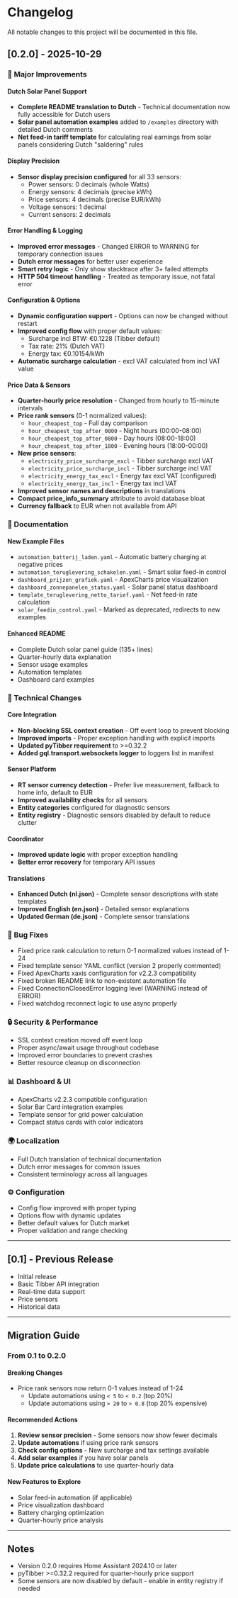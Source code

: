 # Changelog

All notable changes to this project will be documented in this file.

## [0.2.0] - 2025-10-29

### 🎉 Major Improvements

#### Dutch Solar Panel Support
- **Complete README translation to Dutch** - Technical documentation now fully accessible for Dutch users
- **Solar panel automation examples** added to `/examples` directory with detailed Dutch comments
- **Net feed-in tariff template** for calculating real earnings from solar panels considering Dutch "saldering" rules

#### Display Precision
- **Sensor display precision configured** for all 33 sensors:
  - Power sensors: 0 decimals (whole Watts)
  - Energy sensors: 4 decimals (precise kWh)
  - Price sensors: 4 decimals (precise EUR/kWh)
  - Voltage sensors: 1 decimal
  - Current sensors: 2 decimals

#### Error Handling & Logging
- **Improved error messages** - Changed ERROR to WARNING for temporary connection issues
- **Dutch error messages** for better user experience
- **Smart retry logic** - Only show stacktrace after 3+ failed attempts
- **HTTP 504 timeout handling** - Treated as temporary issue, not fatal error

#### Configuration & Options
- **Dynamic configuration support** - Options can now be changed without restart
- **Improved config flow** with proper default values:
  - Surcharge incl BTW: €0.1228 (Tibber default)
  - Tax rate: 21% (Dutch VAT)
  - Energy tax: €0.10154/kWh
- **Automatic surcharge calculation** - excl VAT calculated from incl VAT value

#### Price Data & Sensors
- **Quarter-hourly price resolution** - Changed from hourly to 15-minute intervals
- **Price rank sensors** (0-1 normalized values):
  - `hour_cheapest_top` - Full day comparison
  - `hour_cheapest_top_after_0000` - Night hours (00:00-08:00)
  - `hour_cheapest_top_after_0800` - Day hours (08:00-18:00)
  - `hour_cheapest_top_after_1800` - Evening hours (18:00-00:00)
- **New price sensors**:
  - `electricity_price_surcharge_excl` - Tibber surcharge excl VAT
  - `electricity_price_surcharge_incl` - Tibber surcharge incl VAT
  - `electricity_energy_tax_excl` - Energy tax excl VAT (configured)
  - `electricity_energy_tax_incl` - Energy tax incl VAT
- **Improved sensor names and descriptions** in translations
- **Compact price_info_summary** attribute to avoid database bloat
- **Currency fallback** to EUR when not available from API

### 📝 Documentation

#### New Example Files
- `automation_batterij_laden.yaml` - Automatic battery charging at negative prices
- `automation_teruglevering_schakelen.yaml` - Smart solar feed-in control
- `dashboard_prijzen_grafiek.yaml` - ApexCharts price visualization
- `dashboard_zonnepanelen_status.yaml` - Solar panel status dashboard
- `template_teruglevering_netto_tarief.yaml` - Net feed-in rate calculation
- `solar_feedin_control.yaml` - Marked as deprecated, redirects to new examples

#### Enhanced README
- Complete Dutch solar panel guide (135+ lines)
- Quarter-hourly data explanation
- Sensor usage examples
- Automation templates
- Dashboard card examples

### 🔧 Technical Changes

#### Core Integration
- **Non-blocking SSL context creation** - Off event loop to prevent blocking
- **Improved imports** - Proper exception handling with explicit imports
- **Updated pyTibber requirement** to >=0.32.2
- **Added gql.transport.websockets logger** to loggers list in manifest

#### Sensor Platform
- **RT sensor currency detection** - Prefer live measurement, fallback to home info, default to EUR
- **Improved availability checks** for all sensors
- **Entity categories** configured for diagnostic sensors
- **Entity registry** - Diagnostic sensors disabled by default to reduce clutter

#### Coordinator
- **Improved update logic** with proper exception handling
- **Better error recovery** for temporary API issues

#### Translations
- **Enhanced Dutch (nl.json)** - Complete sensor descriptions with state templates
- **Improved English (en.json)** - Detailed sensor explanations
- **Updated German (de.json)** - Complete sensor translations

### 🐛 Bug Fixes
- Fixed price rank calculation to return 0-1 normalized values instead of 1-24
- Fixed template sensor YAML conflict (version 2 properly commented)
- Fixed ApexCharts xaxis configuration for v2.2.3 compatibility
- Fixed broken README link to non-existent automation file
- Fixed ConnectionClosedError logging level (WARNING instead of ERROR)
- Fixed watchdog reconnect logic to use async properly

### 🔒 Security & Performance
- SSL context creation moved off event loop
- Proper async/await usage throughout codebase
- Improved error boundaries to prevent crashes
- Better resource cleanup on disconnection

### 📊 Dashboard & UI
- ApexCharts v2.2.3 compatible configuration
- Solar Bar Card integration examples
- Template sensor for grid power calculation
- Compact status cards with color indicators

### 🌍 Localization
- Full Dutch translation of technical documentation
- Dutch error messages for common issues
- Consistent terminology across all languages

### ⚙️ Configuration
- Config flow improved with proper typing
- Options flow with dynamic updates
- Better default values for Dutch market
- Proper validation and range checking

---

## [0.1] - Previous Release
- Initial release
- Basic Tibber API integration
- Real-time data support
- Price sensors
- Historical data

---

## Migration Guide

### From 0.1 to 0.2.0

#### Breaking Changes
- Price rank sensors now return 0-1 values instead of 1-24
  - Update automations using `< 5` to `< 0.2` (top 20%)
  - Update automations using `> 20` to `> 0.8` (top 20% expensive)

#### Recommended Actions
1. **Review sensor precision** - Some sensors now show fewer decimals
2. **Update automations** if using price rank sensors
3. **Check config options** - New surcharge and tax settings available
4. **Add solar examples** if you have solar panels
5. **Update price calculations** to use quarter-hourly data

#### New Features to Explore
- Solar feed-in automation (if applicable)
- Price visualization dashboard
- Battery charging optimization
- Quarter-hourly price analysis

---

## Notes
- Version 0.2.0 requires Home Assistant 2024.10 or later
- pyTibber >=0.32.2 required for quarter-hourly price support
- Some sensors are now disabled by default - enable in entity registry if needed

